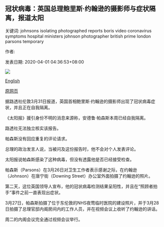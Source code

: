 ## 冠状病毒：英国总理鲍里斯·约翰逊的摄影师与症状隔离，报道太阳

关键词: johnsons isolating photographed reports boris video coronavirus symptoms hospital ministers johnson photographer british prime london parsons temporary

作者: 

发表日期: 2020-04-01 04:36:53+08:00

![](https://www.straitstimes.com/sites/default/files/styles/x_large/public/articles/2020/04/01/xxjpsgc007049_20200330_pepfn0a001.jpg?itok=fJoYxqYe)

[English](Coronavirus%3A%20British%20PM%20Boris%20Johnson%27s%20photographer%20isolating%20with%20symptoms%2C%20reports%20Sun.md)

[原网页](https://www.straitstimes.com/world/europe/coronavirus-british-pm-boris-johnsons-photographer-isolating-with-symptoms-reports-sun)

据路透社伦敦3月31日报道，英国首相鲍里斯·约翰逊的摄影师出现了冠状病毒症状，并且正在自我隔离。

《太阳报》援引身份不明的消息来源称，安德鲁·帕森斯本周已经自我隔离。

路透社无法独立核实该报告。

帕森斯没有回应重复的评论请求。

总理的政治发言人说，当被问及这份报告时，他不会对个人发表评论。

太阳报说帕森斯感染了这种病毒，但没有透露他是否已经接受检查。

帕森斯（Parsons）在3月26日对卫生工作者表示感谢之际，在约翰逊（Johnson）在唐宁街（Downing Street）办公室外面拍摄了约翰逊的照片。

第二天，这位英国领导人宣布，他的冠状病毒检测结果呈阳性，并且在“照顾者拍手”事件之前一直表现出症状。

3月27日，帕森斯拍摄了位于东伦敦的NHS夜莺临时医院的建设照片，并于3月28日拍摄了总理官邸内阁房间内的工作人员，并在视频会议上收听了约翰逊的讲话。

周二的内阁会议完全通过视频会议举行。